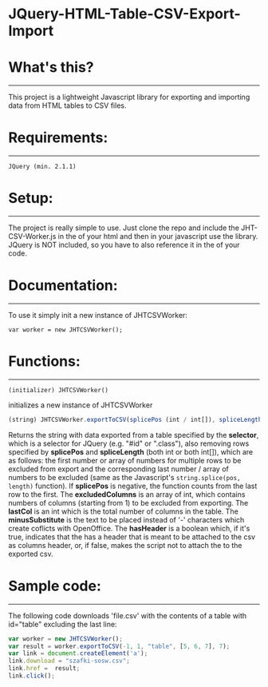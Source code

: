 # JQuery-HTML-Table-CSV-Export-Import

# What's this?
***
This project is a lightweight Javascript library for exporting and importing data from HTML tables to CSV files.

# Requirements:
***
`JQuery (min. 2.1.1)`

# Setup:
***
The project is really simple to use. Just clone the repo and include the JHT-CSV-Worker.js in the <head> of your html and then in your javascript use the library. JQuery is NOT included, so you have to also reference it in the <head> of your code.

# Documentation:
***
To use it simply init a new instance of JHTCSVWorker:

`var worker = new JHTCSVWorker();`

# Functions:
***
```javascipt
(initializer) JHTCSVWorker()
```
initializes a new instance of JHTCSVWorker

```javascript
(string) JHTCSVWorker.exportToCSV(splicePos (int / int[]), spliceLength (int / int[]), selector (string), excludedColumns (int[]), lastCol (int), minusSubstitute (string), hasHeader (boolean);
```

Returns the string with data exported from a table specified by the **selector**, which is a selector for JQuery (e.g. "#id" or ".class"), also removing rows specified by **splicePos** and **spliceLength** (both int or both int[]), which are as follows: the first number or array of numbers for multiple rows to be excluded from export and the corresponding last number / array of numbers to be excluded (same as the Javascript's `string.splice(pos, length)` function). If **splicePos** is negative, the function counts from the last row to the first. The **excludedColumns** is an array of int, which contains numbers of columns (starting from 1) to be excluded from exporting. The **lastCol** is an int which is the total number of columns in the table. The **minusSubstitute** is the text to be placed instead of '-' characters which create coflicts with OpenOffice. The **hasHeader** is a boolean which, if it's true, indicates that the <table> has a <thead> header that is meant to be attached to the csv as columns header, or, if false, makes the script not to attach the <thead> to the exported csv.

# Sample code:
***
The following code downloads 'file.csv' with the contents of a table with id="table" excluding the last line:

```javascript
var worker = new JHTCSVWorker();
var result = worker.exportToCSV(-1, 1, "table", [5, 6, 7], 7);
var link = document.createElement('a');
link.download = "szafki-sosw.csv";
link.href =  result;
link.click();
```
